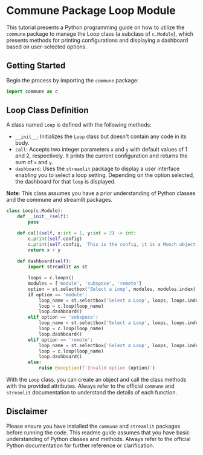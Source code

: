 # Commune Package Loop Module

This tutorial presents a Python programming guide on how to utilize the `commune` package to manage the Loop class (a subclass of `c.Module`), which presents methods for printing configurations and displaying a dashboard based on user-selected options.

## Getting Started

Begin the process by importing the `commune` package:

```python
import commune as c
```

## Loop Class Definition

A class named `Loop` is defined with the following methods:

- `__init__`: Initializes the `Loop` class but doesn't contain any code in its body.
- `call`: Accepts two integer parameters `x` and `y` with default values of 1 and 2, respectively. It prints the current configuration and returns the sum of `x` and `y`.
- `dashboard`: Uses the `streamlit` package to display a user interface enabling you to select a loop setting. Depending on the option selected, the dashboard for that `loop` is displayed.

**Note**: This class assumes you have a prior understanding of Python classes and the commune and streamlit packages.

```python
class Loop(c.Module):
    def __init__(self):
        pass 

    def call(self, x:int = 1, y:int = 2) -> int:
        c.print(self.config)
        c.print(self.config, 'This is the config, it is a Munch object')
        return x + y
    
    def dashboard(self):
        import streamlit as st

        loops = c.loops()
        modules = ['module', 'subspace', 'remote']
        option = st.selectbox('Select a Loop', modules, modules.index('module'), key=f'loop.option')
        if option == 'module':
            loop_name = st.selectbox('Select a Loop', loops, loops.index('loop'), key=f'loop.loop_name')
            loop = c.loop(loop_name)
            loop.dashboard()
        elif option == 'subspace':
            loop_name = st.selectbox('Select a Loop', loops, loops.index('loop'), key=f'loop.loop_name')
            loop = c.loop(loop_name)
            loop.dashboard()
        elif option == 'remote':
            loop_name = st.selectbox('Select a Loop', loops, loops.index('loop'), key=f'loop.loop_name')
            loop = c.loop(loop_name)
            loop.dashboard()
        else:
            raise Exception(f'Invalid option {option}')
```

With the `Loop` class, you can create an object and call the class methods with the provided attributes. Always refer to the official `commune` and `streamlit` documentation to understand the details of each function.

## Disclaimer

Please ensure you have installed the `commune` and `streamlit` packages before running the code. This readme guide assumes that you have basic understanding of Python classes and methods. Always refer to the official Python documentation for further reference or clarification.